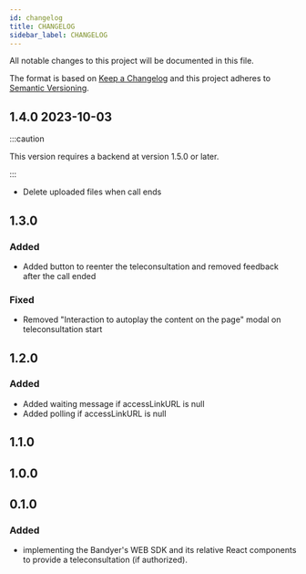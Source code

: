 ```yaml
---
id: changelog
title: CHANGELOG
sidebar_label: CHANGELOG
---
```

All notable changes to this project will be documented in this file.

The format is based on [Keep a Changelog](http://keepachangelog.com/en/1.0.0/)
and this project adheres to [Semantic Versioning](http://semver.org/spec/v2.0.0.html).

## 1.4.0 2023-10-03

:::caution

This version requires a backend at version 1.5.0 or later.  

:::

- Delete uploaded files when call ends

## 1.3.0

### Added

 - Added button to reenter the teleconsultation and removed feedback after the call ended

### Fixed

- Removed "Interaction to autoplay the content on the page" modal on teleconsultation start

## 1.2.0

### Added

- Added waiting message if accessLinkURL is null
- Added polling if accessLinkURL is null

## 1.1.0

## 1.0.0

## 0.1.0

### Added

- implementing the Bandyer's WEB SDK and its relative React components to provide a teleconsultation (if authorized).
